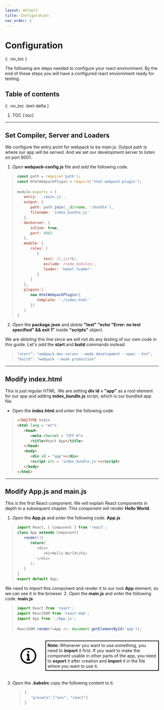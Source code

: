```yaml
---
layout: default
title: Configuration
nav_order: 3
---
```


# Configuration
{: .no_toc }

The following are steps needed to configure your react environment. By the end of these steps you will have a configured react enviornment ready for testing.

## Table of contents
{: .no_toc .text-delta }

1. TOC
{:toc}

---
## Set Compiler, Server and Loaders

We configure the entry point for webpack to be main.js.
Output path is where our app will be served.
And we set our development server to listen on port 8001.

1. *Open* **webpack-config.js** file and *add* the following code.

> ```js
> const path = require('path');
> const HtmlWebpackPlugin = require('html-webpack-plugin');
> 
> module.exports = {
>    entry: './main.js',
>    output: {
>       path: path.join(__dirname, '/bundle'),
>       filename: 'index_bundle.js'
>    },
>    devServer: {
>       inline: true,
>       port: 8001
>    },
>    module: {
>       rules: [
>          {
>             test: /\.jsx?$/,
>             exclude: /node_modules/,
>             loader: 'babel-loader'
>          }
>       ]
>    },
>    plugins:[
>       new HtmlWebpackPlugin({
>          template: './index.html'
>       })
>    ]
> }
> ```

2. *Open* the **package.json** and *delete* **"test" "echo \"Error: no test specified\" && exit 1"** inside **"scripts"** object.

  We are *deleting* this line since we will not do any testing of our own code in this guide. Let's *add* the **start** and **build** commands instead.

> ```js
> "start": "webpack-dev-server --mode development --open --hot",
> "build": "webpack --mode production"
> ```

---

## Modify **index.html**

This is just regular HTML. We are setting **div id = "app"** as a root element for our app and adding **index_bundle.js** script, which is our bundled app file.

- Open the **index.html** and *enter* the following code.

> ```html
> <!DOCTYPE html>
> <html lang = "en">
>    <head>
>       <meta charset = "UTF-8">
>       <title>React App</title>
>    </head>
>    <body>
>       <div id = "app"></div>
>       <script src = 'index_bundle.js'></script>
>    </body>
> </html>
> ```

---

## Modify **App.js** and **main.js**

This is the first React component. We will explain React components in depth in a subsequent chapter. This component will render **Hello World**.

1. *Open* the **App.js** and *enter* the following code.
   **App.js**
> ```js
> import React, { Component } from 'react';
> class App extends Component{
>    render(){
>       return(
>          <div>
>             <h1>Hello World</h1>
>          </div>
>       );
>    }
> }
> export default App;
> ```

  We need to *import* this component and render it to our root **App** element, so we can see it in the browser.
2. *Open* the **main.js** and *enter* the following code.
   **main.js**
> ```js
> import React from 'react';
> import ReactDOM from 'react-dom';
> import App from './App.js';
> 
> ReactDOM.render(<App />, document.getElementById('app'));
> ```

<br>
<div style="margin-left: 50px; display: flex; align-items: center;">
    <img src="https://raw.githubusercontent.com/dmitrymatio/setupReactDocs/gh-pages/docs/img/iconfinder_v-31_3162614.png"
      alt="note"
      style=" margin-right: 30px; width: 52px;" />
      <article style="border: 2px solid black; box-sizing: border-box; padding: 5px;"> <strong>Note:  </strong>Whenever you want to use something, you need to <strong>import</strong> it first. If you want to make the component usable in other parts of the app, you need to <strong>export</strong> it after creation and <strong>import</strong> it in the file where you want to use it.</article>
</div>
<br>

3. *Open* the **.babelrc** *copy* the following content to it.
   
   > ```js
   > {
   >    "presets":["env", "react"]
   > }
   > ```
